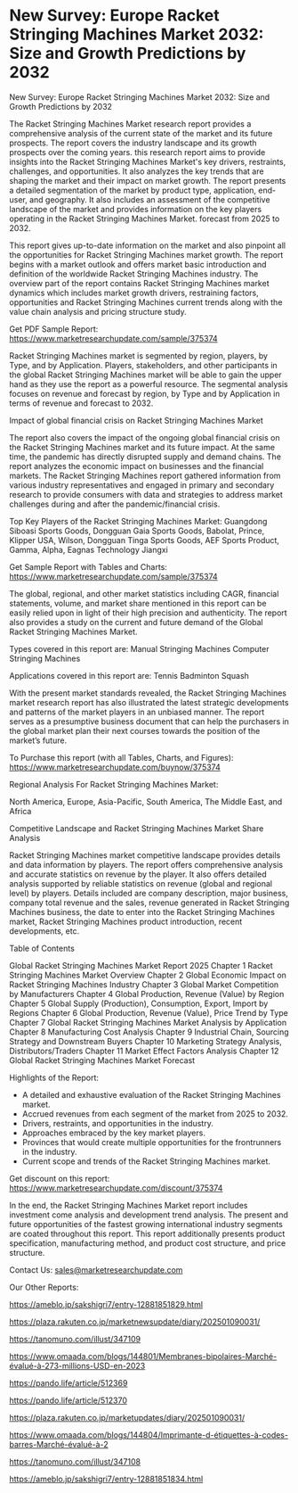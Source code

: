 # New Survey: Europe Racket Stringing Machines Market 2032: Size and Growth Predictions by 2032
New Survey: Europe Racket Stringing Machines Market 2032: Size and Growth Predictions by 2032

The Racket Stringing Machines Market research report provides a comprehensive analysis of the current state of the market and its future prospects. The report covers the industry landscape and its growth prospects over the coming years. this research report aims to provide insights into the Racket Stringing Machines Market's key drivers, restraints, challenges, and opportunities. It also analyzes the key trends that are shaping the market and their impact on market growth. The report presents a detailed segmentation of the market by product type, application, end-user, and geography. It also includes an assessment of the competitive landscape of the market and provides information on the key players operating in the Racket Stringing Machines Market. forecast from 2025 to 2032.

This report gives up-to-date information on the market and also pinpoint all the opportunities for Racket Stringing Machines market growth. The report begins with a market outlook and offers market basic introduction and definition of the worldwide Racket Stringing Machines industry. The overview part of the report contains Racket Stringing Machines market dynamics which includes market growth drivers, restraining factors, opportunities and Racket Stringing Machines current trends along with the value chain analysis and pricing structure study.

Get PDF Sample Report: https://www.marketresearchupdate.com/sample/375374

Racket Stringing Machines market is segmented by region, players, by Type, and by Application. Players, stakeholders, and other participants in the global Racket Stringing Machines market will be able to gain the upper hand as they use the report as a powerful resource. The segmental analysis focuses on revenue and forecast by region, by Type and by Application in terms of revenue and forecast to 2032.

Impact of global financial crisis on Racket Stringing Machines Market

The report also covers the impact of the ongoing global financial crisis on the Racket Stringing Machines market and its future impact. At the same time, the pandemic has directly disrupted supply and demand chains. The report analyzes the economic impact on businesses and the financial markets. The Racket Stringing Machines report gathered information from various industry representatives and engaged in primary and secondary research to provide consumers with data and strategies to address market challenges during and after the pandemic/financial crisis.

Top Key Players of the Racket Stringing Machines Market:
Guangdong Siboasi Sports Goods, Dongguan Gaia Sports Goods, Babolat, Prince, Klipper USA, Wilson, Dongguan Tinga Sports Goods, AEF Sports Product, Gamma, Alpha, Eagnas Technology Jiangxi


Get Sample Report with Tables and Charts: https://www.marketresearchupdate.com/sample/375374

The global, regional, and other market statistics including CAGR, financial statements, volume, and market share mentioned in this report can be easily relied upon in light of their high precision and authenticity. The report also provides a study on the current and future demand of the Global Racket Stringing Machines Market.

Types covered in this report are:
Manual Stringing Machines
Computer Stringing Machines


Applications covered in this report are:
Tennis
Badminton
Squash


With the present market standards revealed, the Racket Stringing Machines market research report has also illustrated the latest strategic developments and patterns of the market players in an unbiased manner. The report serves as a presumptive business document that can help the purchasers in the global market plan their next courses towards the position of the market’s future.

To Purchase this report (with all Tables, Charts, and Figures): https://www.marketresearchupdate.com/buynow/375374

Regional Analysis For Racket Stringing Machines Market:

North America, Europe, Asia-Pacific, South America, The Middle East, and Africa

Competitive Landscape and Racket Stringing Machines Market Share Analysis

Racket Stringing Machines market competitive landscape provides details and data information by players. The report offers comprehensive analysis and accurate statistics on revenue by the player. It also offers detailed analysis supported by reliable statistics on revenue (global and regional level) by players. Details included are company description, major business, company total revenue and the sales, revenue generated in Racket Stringing Machines business, the date to enter into the Racket Stringing Machines market, Racket Stringing Machines product introduction, recent developments, etc.

Table of Contents

Global Racket Stringing Machines Market Report 2025
Chapter 1 Racket Stringing Machines Market Overview
Chapter 2 Global Economic Impact on Racket Stringing Machines Industry
Chapter 3 Global Market Competition by Manufacturers
Chapter 4 Global Production, Revenue (Value) by Region
Chapter 5 Global Supply (Production), Consumption, Export, Import by Regions
Chapter 6 Global Production, Revenue (Value), Price Trend by Type
Chapter 7 Global Racket Stringing Machines Market Analysis by Application
Chapter 8 Manufacturing Cost Analysis
Chapter 9 Industrial Chain, Sourcing Strategy and Downstream Buyers
Chapter 10 Marketing Strategy Analysis, Distributors/Traders
Chapter 11 Market Effect Factors Analysis
Chapter 12 Global Racket Stringing Machines Market Forecast

Highlights of the Report:

- A detailed and exhaustive evaluation of the Racket Stringing Machines market.
- Accrued revenues from each segment of the market from 2025 to 2032.
- Drivers, restraints, and opportunities in the industry.
- Approaches embraced by the key market players.
- Provinces that would create multiple opportunities for the frontrunners in the industry.
- Current scope and trends of the Racket Stringing Machines market.

Get discount on this report: https://www.marketresearchupdate.com/discount/375374

In the end, the Racket Stringing Machines Market report includes investment come analysis and development trend analysis. The present and future opportunities of the fastest growing international industry segments are coated throughout this report. This report additionally presents product specification, manufacturing method, and product cost structure, and price structure.

Contact Us:
sales@marketresearchupdate.com

Our Other Reports:

https://ameblo.jp/sakshigri7/entry-12881851829.html

https://plaza.rakuten.co.jp/marketnewsupdate/diary/202501090031/

https://tanomuno.com/illust/347109

https://www.omaada.com/blogs/144801/Membranes-bipolaires-Marché-évalué-à-273-millions-USD-en-2023

https://pando.life/article/512369

https://pando.life/article/512370

https://plaza.rakuten.co.jp/marketupdates/diary/202501090031/

https://www.omaada.com/blogs/144804/Imprimante-d-étiquettes-à-codes-barres-Marché-évalué-à-2

https://tanomuno.com/illust/347108

https://ameblo.jp/sakshigri7/entry-12881851834.html
